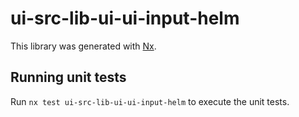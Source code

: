 # ui-src-lib-ui-ui-input-helm

This library was generated with [Nx](https://nx.dev).

## Running unit tests

Run `nx test ui-src-lib-ui-ui-input-helm` to execute the unit tests.

